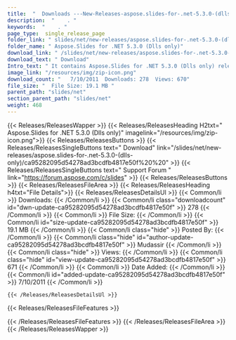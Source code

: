 ```yaml
---
title:  "  Downloads ---New-Releases-aspose.slides-for-.net-5.3.0-(dlls-only) . " 
description:  "    . " 
keywords:  "    . " 
page_type:  single_release_page
folder_link: " slides/net/new-releases/aspose.slides-for-.net-5.3.0-(dlls-only)/"
folder_name: " Aspose.Slides for .NET 5.3.0 (Dlls only)"
download_link: " /slides/net/new-releases/aspose.slides-for-.net-5.3.0-(dlls-only)/ca95282095d54278ad3bcdfb4817e50f"
download_text: " Download"
Intro_text: " It contains Aspose.Slides for .NET 5.3.0 (Dlls only) release."
image_link: "/resources/img/zip-icon.png"
download_count: "   7/10/2011  Downloads: 278  Views: 670"
file_size: "  File Size: 19.1 MB "
parent_path: "slides/net"
section_parent_path: "slides/net"
weight: 468
---
```


{{< Releases/ReleasesWapper >}}
  {{< Releases/ReleasesHeading H2txt=" Aspose.Slides for .NET 5.3.0 (Dlls only)" imagelink="/resources/img/zip-icon.png">}}
  {{< Releases/ReleasesButtons >}}
    {{< Releases/ReleasesSingleButtons text=" Download" link="/slides/net/new-releases/aspose.slides-for-.net-5.3.0-(dlls-only)/ca95282095d54278ad3bcdfb4817e50f%20%20" >}}
    {{< Releases/ReleasesSingleButtons text=" Support Forum " link="https://forum.aspose.com/c/slides" >}}
  {{< Releases/ReleasesButtons >}}
  {{< Releases/ReleasesFileArea >}}
    {{< Releases/ReleasesHeading h4txt="File Details">}}
    {{< Releases/ReleasesDetailsUl >}}
            {{< Common/li  >}} Downloads: {{< /Common/li >}} 
      {{< Common/li class="downloadcount" id="dwn-update-ca95282095d54278ad3bcdfb4817e50f" >}} 278 {{< /Common/li >}} 
      {{< Common/li  >}} File Size: {{< /Common/li >}} 
      {{< Common/li id="size-update-ca95282095d54278ad3bcdfb4817e50f" >}} 19.1 MB {{< /Common/li >}} 
      {{< Common/li  class="hide" >}} Posted By: {{< /Common/li >}} 
      {{< Common/li class="hide" id="author-update-ca95282095d54278ad3bcdfb4817e50f" >}} Mudassir {{< /Common/li >}} 
      {{< Common/li class="hide"  >}} Views: {{< /Common/li >}} 
      {{< Common/li class="hide" id="view-update-ca95282095d54278ad3bcdfb4817e50f" >}} 671 {{< /Common/li >}} 
      {{< Common/li  >}} Date Added: {{< /Common/li >}} 
      {{< Common/li id="added-update-ca95282095d54278ad3bcdfb4817e50f" >}} 7/10/2011 {{< /Common/li >}} 

    {{< /Releases/ReleasesDetailsUl >}}

  {{< Releases/ReleasesFileFeatures >}}
      
  {{< /Releases/ReleasesFileFeatures >}}
 {{< /Releases/ReleasesFileArea >}}
{{< /Releases/ReleasesWapper >}}


